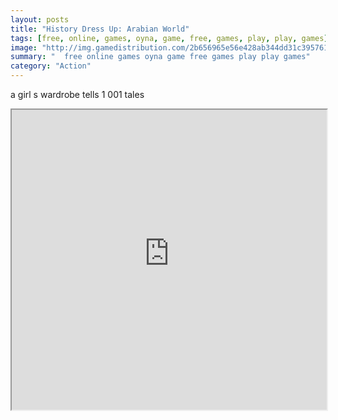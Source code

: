 ```yaml
---
layout: posts
title: "History Dress Up: Arabian World"
tags: [free, online, games, oyna, game, free, games, play, play, games]
image: "http://img.gamedistribution.com/2b656965e56e428ab344dd31c3957616.jpg"
summary: "  free online games oyna game free games play play games"
category: "Action"
---
```


a girl s wardrobe tells 1 001 tales

<iframe width="100%" height="480px;" src="http://flash.gamedistribution.com?game=2b656965e56e428ab344dd31c3957616"></iframe>